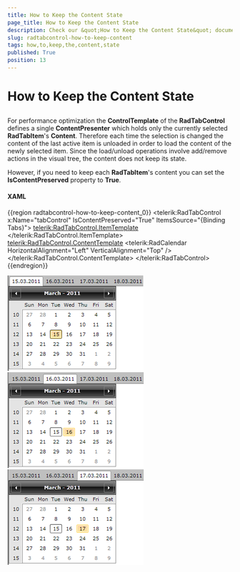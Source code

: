 ```yaml
---
title: How to Keep the Content State
page_title: How to Keep the Content State
description: Check our &quot;How to Keep the Content State&quot; documentation article for the RadTabControl {{ site.framework_name }} control.
slug: radtabcontrol-how-to-keep-content
tags: how,to,keep,the,content,state
published: True
position: 13
---
```


# How to Keep the Content State



## 

For performance optimization the __ControlTemplate__ of the __RadTabControl__ defines a single __ContentPresenter__ which holds only the currently selected __RadTabItem__'s __Content__. Therefore each time the selection is changed the content of the last active item is unloaded in order to load the content of the newly selected item. Since the load/unload operations involve add/remove actions in the visual tree, the content does not keep its state.
        

However, if you need to keep each __RadTabItem__'s content you can set the __IsContentPreserved__ property to __True__.

#### __XAML__

{{region radtabcontrol-how-to-keep-content_0}}
    <telerik:RadTabControl x:Name="tabControl" 
                           IsContentPreserved="True"
                           ItemsSource="{Binding Tabs}">
        <telerik:RadTabControl.ItemTemplate>
            <DataTemplate>
                <TextBlock Text="{Binding Header}" />
            </DataTemplate>
        </telerik:RadTabControl.ItemTemplate>
        <telerik:RadTabControl.ContentTemplate>
            <DataTemplate>
                <telerik:RadCalendar HorizontalAlignment="Left" VerticalAlignment="Top" />
            </DataTemplate>
        </telerik:RadTabControl.ContentTemplate>
    </telerik:RadTabControl>
	{{endregion}}

![](images/RadTabControl_HowTo_TabContentPreserve_15.png)
![](images/RadTabControl_HowTo_TabContentPreserve_16.png)
![](images/RadTabControl_HowTo_TabContentPreserve_17.png)
